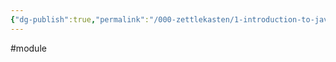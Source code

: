 ```yaml
---
{"dg-publish":true,"permalink":"/000-zettlekasten/1-introduction-to-java/","created":"2024-07-25T12:07:31.100-07:00","updated":"2024-07-26T10:45:49.831-07:00"}
---
```


#module